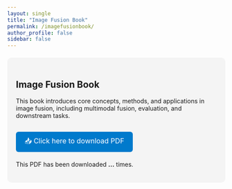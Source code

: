 ```yaml
---
layout: single
title: "Image Fusion Book"
permalink: /imagefusionbook/
author_profile: false
sidebar: false
---
```


<style>
.book-section {
  margin-top: 20px;
  padding: 20px;
  background: #f4f4f4;
  border-radius: 10px;
}

.download-button {
  display: inline-block;
  background-color: #007acc;
  color: white;
  padding: 10px 20px;
  border-radius: 6px;
  text-decoration: none;
  font-size: 16px;
  margin-top: 15px;
}

.download-button:hover {
  background-color: #005fa3;
}
</style>

<div class="book-section">
  <h2>Image Fusion Book</h2>
  <p>This book introduces core concepts, methods, and applications in image fusion, including multimodal fusion, evaluation, and downstream tasks.</p>

  <a id="downloadBtn" class="download-button" href="#">
    📥 Click here to download PDF
  </a>

  <p style="margin-top: 20px;">This PDF has been downloaded <strong><span id="downloadCounter">...</span></strong> times.</p>
</div>

<!-- Firebase SDK -->
<script src="https://www.gstatic.com/firebasejs/8.10.1/firebase-app.js"></script>
<script src="https://www.gstatic.com/firebasejs/8.10.1/firebase-database.js"></script>

<script>
  // Firebase 配置
  const firebaseConfig = {
    apiKey: "AIzaSyB19A68eFKpNSgID_ZqkIxXOxtj0uIqHv8",
    authDomain: "imagefusion-book-download.firebaseapp.com",
    databaseURL: "https://imagefusion-book-download-default-rtdb.firebaseio.com",
    projectId: "imagefusion-book-download",
    storageBucket: "imagefusion-book-download.appspot.com",
    messagingSenderId: "671210950650",
    appId: "1:671210950650:web:29a7c67c612427c07dde43",
    measurementId: "G-B5BGW0945J"
  };

  // 初始化 Firebase
  firebase.initializeApp(firebaseConfig);

  // 引用数据库中的 downloadCount
  const countRef = firebase.database().ref("downloadCount");

  // 实时更新页面上显示的下载次数
  countRef.on('value', function(snapshot) {
    document.getElementById('downloadCounter').innerText = snapshot.val() || 0;
  });

  // 动态绑定下载事件
  window.addEventListener('DOMContentLoaded', function () {
    const downloadBtn = document.getElementById("downloadBtn");

    if (downloadBtn) {
      downloadBtn.addEventListener("click", function (e) {
        e.preventDefault();  // 阻止默认跳转

        countRef.transaction(function(current) {
          return (current || 0) + 1;
        }, function(error, committed) {
          if (error) {
            console.error("❌ Failed to update download count", error);
            // 出错也允许下载
            window.location.href = "/files/ImageFusionBook.pdf";
          } else if (committed) {
            console.log("✅ Count updated, starting download");
            window.location.href = "/files/ImageFusionBook.pdf";
          }
        });
      });
    }
  });
</script>
